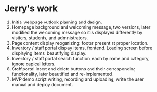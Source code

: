 
# Jerry's work


1. Initial webpage outlook planning and design.
2. Homepage background and welcoming message, two versions, later modified the welcoming message so it is displayed differently by visitors, students, and administrators.
3. Page content display reoganizing: footer present at proper location.
4. Inventory / staff portal display items, frontend. Loading screen before displaying items, beautifying display.
5. Inventory / staff portal search function, each by name and category, ignore capical letters.
6. Staff portal insert and delete buttons and their corresponding functionality, later beautified and re-implemented.
7. MVP demo script writing, recording and uploading, write the user manual and deploy document.


